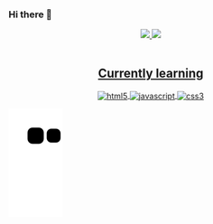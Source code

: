### Hi there 👋

<!--
**vxgnxx/vxgnxx** is a ✨ _special_ ✨ repository because its `README.md` (this file) appears on your GitHub profile.

Here are some ideas to get you started:

- 🔭 I’m currently working on ...
- 🌱 I’m currently learning ...
- 👯 I’m looking to collaborate on ...
- 🤔 I’m looking for help with ...
- 💬 Ask me about ...
- 📫 How to reach me: ...
- 😄 Pronouns: ...
- ⚡ Fun fact: ...
-->

<div align="center">
  <a href="https://github.com/rafaballerini">
  <img height="180em" src="https://github-readme-stats.vercel.app/api?username=vxgnxx&show_icons=true&theme=highcontrast&include_all_commits=true&count_private=true"/>
  <img height="180em" src="https://github-readme-stats.vercel.app/api/top-langs/?username=vxgnxx&layout=compact&langs_count=7&theme=highcontrast"/>
</div>

<div style="display: inline_block" align="center"><br>
  <h2> Currently learning </h2>
  <img align="center" alt="html5" height="60" width="80" src="https://cdn.jsdelivr.net/gh/devicons/devicon/icons/html5/html5-plain.svg" />
  <img align="center" alt="javascript" height="60" width="80" src="https://cdn.jsdelivr.net/gh/devicons/devicon/icons/javascript/javascript-plain.svg" />
  <img align="center" alt="css3" height="60" width="80" src="https://cdn.jsdelivr.net/gh/devicons/devicon/icons/css3/css3-plain.svg" />
</div>
  
   ![Snake animation](https://github.com/vxgnxx/vxgnxx/blob/output/github-contribution-grid-snake.svg)
